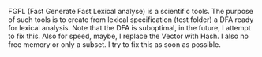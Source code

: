FGFL (Fast Generate Fast Lexical analyse) is a scientific tools.
The purpose of such tools is to create from lexical specification (test folder)
a DFA ready for lexical analysis. Note that the DFA is suboptimal, in the future,
I attempt to fix this. Also for speed, maybe, I replace the Vector with Hash.
I also no free memory or only a subset. I try to fix this as soon as possible.
